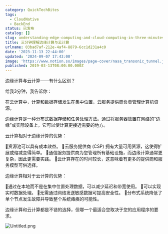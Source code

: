 ```yaml
---
category: QuickTechBites
tags:
  - CloudNative
  - BackEnd
status: 已发布
catalog: []
slug: understanding-edge-computing-and-cloud-computing-in-three-minutes
title: 三分钟理解边缘计算与云计算
urlname: 03bad7af-212e-4af4-8879-6cc1d231a4c0
date: '2023-11-13 22:44:00'
updated: '2024-09-07 17:43:00'
image: 'https://www.notion.so/images/page-cover/nasa_transonic_tunnel.jpg'
published: 2019-03-13T08:00:00.000Z
---
```


边缘计算与云计算——有什么区别？


给我3分钟，我告诉你：


在云计算中，计算和数据存储发生在集中位置，云服务提供商负责管理计算机资源。


边缘计算是一种分布式数据存储和任务处理方法。通过将服务器放置在网络的“边缘”或实际设备上，它可以使计算更接近需要的地方。


云计算相对于边缘计算的优势：


🔹资源池可以具有成本效益。
🔹云服务提供商 (CSP) 拥有大量可用资源，这使得扩展或缩减变得简单。
🔹通信服务提供商为您管理所有基础设施，而边缘计算通常更复杂，因此更需要实践。
🔹云计算存在的时间较长，这意味着有更多的提供商和服务模型可供选择。


边缘计算相对于云计算的优势：


🔸通过在本地而不是在集中位置处理数据，可以减少延迟和带宽使用。
🔸可以实现实时数据处理。
🔸无需通过网络发送敏感数据可提高安全性。
🔸分布式系统降低了单个节点发生故障并导致整个系统瘫痪的可能性。


边缘计算和云计算都是不错的选择，但哪一个最适合您取决于您的应用程序的要求。


![Untitled.png](https://prod-files-secure.s3.us-west-2.amazonaws.com/5d24fe63-e567-4804-86f9-9fdc62e13082/13581d9b-f241-4af1-9995-cb87504adaf1/Untitled.png?X-Amz-Algorithm=AWS4-HMAC-SHA256&X-Amz-Content-Sha256=UNSIGNED-PAYLOAD&X-Amz-Credential=ASIAZI2LB466R25ZZOBP%2F20250227%2Fus-west-2%2Fs3%2Faws4_request&X-Amz-Date=20250227T054010Z&X-Amz-Expires=3600&X-Amz-Security-Token=IQoJb3JpZ2luX2VjEDYaCXVzLXdlc3QtMiJHMEUCICTDRLrJ74WI4DlSTKxn8Q9xqxF%2Fm6okrA3KrsxvJ0thAiEAp9%2B%2FLrXaNTv8tMpdSynHkceVfMSCnG2AggEByYEu6yMq%2FwMIbhAAGgw2Mzc0MjMxODM4MDUiDNo2IqGUp9rxWXcZqircA2V59Z%2FNqIIm6rjRgTnlJZNelZaFy0D0Z69qhDKSw9RA2IA011NJJ6jHWZdU0%2FSpKTIQCDLNoisnZH060hudt2s8A33GD%2ByzvcfBiqHFvS61aB5d89hwS3VMudi1T74QzNbjBtGcMcQ9coVMygE%2BgPzWLbTCQUMng8ivcJBQHfFYHgT5WWULfWv5Z6Ij2b1dG8I5eg5sc0TGPEc3a35mlSCzBJVwzvGoC0fxAT9FawZoVnEDMNbmHwDshPElTEseAJQ69DgaT9pWrqkMWAUPO1LwO%2B9mIYBaOienBCp2Wj443WnCrS6X31GVPKI%2BrSYdgWKBc7YB3NDYUDvTqWOO%2F2%2B7cvUxJ9csS48RsBbPzgw2sXJsf4HSv475oCzxH6f%2BroXMZ7Bs%2FUx9AJ6tsO5R8IBDTSM0ES1nS5ZbEDNMLTVfUxqxoM%2BV5xpSAgShCs%2BxPcj1g8uFS45Q4%2B0TKUEEWb2YjYBwJ4G4HRtLdyY08m5HljO5fXJGXyHbIIC%2F10RBpnLdXPyL741Brz45OBr4IYQiK4%2FMs6gwMYAPS%2FBcISEv%2FvG0EyEARSCgWvECCZIf%2FgGU2%2F1uWqATaUrXFf2MyVJ1bIrjZEeRHynCleQ8W3UvfNrvyLNwwrMOm2%2FNMIPt%2F70GOqUBxJ1%2BPKWHcfJdLua%2BeqFjYIKrKFUZNpDTb13zlMjUClT5ecmBaQBTJeXnCr4dP0nDxQNsKGaKoUqCPN%2FRd3KFtT4e41XyM8cetWNwbjV59uOuOkoCkVMaqorbu2rnYOfsVVfR1hcOB5JzmZSzhI32OcR%2FoCfK%2BxzFUgKToYZlgnYR%2BHqhxfq6qPm8VrUi%2FvG9wbd93QRV7yy7guIikAn0%2FNO0AOWs&X-Amz-Signature=23aeafbb8cc150766f4ed728ca677ea68dea21833452b98106db1bc4aa33090d&X-Amz-SignedHeaders=host&x-id=GetObject)


